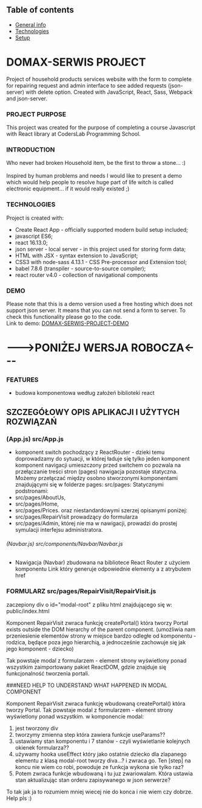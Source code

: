 ## Table of contents
* [General info](#domax-serwis-project)
* [Technologies](#technologies)
* [Setup](#setup)



# DOMAX-SERWIS PROJECT
Project of household products services website with the form to complete for repairing request 
and admin interface to see added requests (json-server) with delete option.
Created with JavaScript, React, Sass, Webpack and json-server.
### PROJECT PURPOSE
This project was created for the purpose of completing a course 
Javascript with React library at CodersLab Programming School.
### INTRODUCTION
Who never had broken Household item, be the first to throw a stone... :)<br>
<br>
Inspired by human problems and needs I would like to present a demo which would help people
to resolve huge part of life witch is called electronic equipment... if it would really existed ;)
### TECHNOLOGIES
Project is created with:
* Create React App - officially supported modern build setup included;
* javascript ES6;
* react 16.13.0;
* json server - local server - in this project used for storing form data;
* HTML with JSX - syntax extension to JavaScript;
* CSS3 with node-sass 4.13.1 - CSS Pre-processor and Extension tool;
* babel 7.8.6 (transpiler - source-to-source compiler);
* react router v4.0 - collection of navigational components
### DEMO
Please note that this is a demo version used a free hosting which does not support json server.
It means that you can not send a form to server. To check this functionality please go to the code.<BR>
Link to demo: [DOMAX-SERWIS-PROJECT-DEMO](https://sad-wing-64b6fe.netlify.com/ "DOMAX-SERWIS DEMO")



# --->PONIŻEJ WERSJA ROBOCZA<---
### FEATURES
* budowa komponentowa według założeń biblioteki react
## SZCZEGÓŁOWY OPIS APLIKACJI I UŻYTYCH ROZWIĄZAŃ
### (App.js) src/App.js
* komponent switch pochodzący z ReactRouter - dzieki temu doprowadzamy do sytuacji, w której ładuje się tylko jeden komponent
komponent navigacji umieszczony przed switchem co pozwala na przełączanie treści stron (pages)
nawigacja pozostaje statyczna. Możemy przełączać między osobno stworzonymi komponentami znajdującymi
się w folderze pages: src/pages:
Statycznymi podstronami:
* src/pages/AboutUs,
* src/pages/Home, 
* src/pages/Prices.
oraz  niestandardowymi szerzej opisanymi poniżej:
* src/pages/RepairVisit prowadzący do formularza 
* src/pages/Admin, której nie ma w nawigacji, prowadzi do prostej symulacji interfejsu administratora.

###### (Navbar.js) src/components/Navbar/Navbar.js
* Nawigacja (Navbar) zbudowana na bibliotece React Router z użyciem komponentu Link który generuje odpowiednie elementy a z atrybutem href

### FORMULARZ src/pages/RepairVisit/RepairVisit.js
zaczepiony div o id="modal-root" z pliku html znajdującego się w: public/index.html

Komponent RepairVisit zwraca funkcję createPortal() która tworzy Portal exists outside the DOM hierarchy of the parent component. (umożliwia nam przeniesienie elementów strony w miejsce bardzo odległe od komponentu - rodzica, będące poza jego hierarchią, a jednocześnie zachowuje się jak jego komponent - dziecko)

Tak powstaje modal z formularzem - element strony wyświetlony ponad wszystkim zaimportowany pakiet ReactDOM, gdzie znajduje się funkcjonalność tworzenia portali.

###NEED HELP TO UNDERSTAND WHAT HAPPENED IN MODAL COMPONENT

Komponent RepairVisit zwraca funkcję wbudowaną createPortal() która tworzy Portal.
Tak powstaje modal z formularzem - element strony wyświetlony ponad wszystkim.
w komponencie modal:
1.  jest tworzony div
2.  tworzymy zmienna step która zawiera funkcje useParams??
3.  ustawiamy stan komponentu i 7 stanów - czyli wyświetlanie kolejnych okienek formularza??
4. używamy hooka useEffect który jako ostatnie dziecko dla zlapanego elementu z klasą modal-root tworzy diva...? i zwraca go. Ten [step] na koncu nie wiem co robi, powoduje ze funkcja wykona sie tylko raz?
5. Potem zwraca funkcje wbudowaną i tu juz zwariowalam. Która ustawia stan aktualizując stan orderu zapisywanego w json serwerze?

To tak jak ja to rozumiem mniej wiecej nie do konca i nie wiem czy dobrze. Help pls :)



